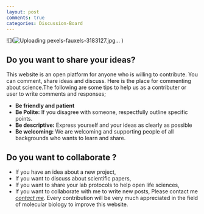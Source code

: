 ```yaml
---
layout: post
comments: true
categories: Discussion-Board
---
```

![](![Uploading pexels-fauxels-3183127.jpg…]()
)

## Do you want to share your ideas? 

This website is an open platform for anyone who is willing to contribute. You can comment, share ideas and discuss. Here is the place for commenting about science.The following are some tips to help us  as a contributer or user to write comments and responses;
- **Be friendly and patient**
- **Be Polite:** If you disagree with someone, respectfully outline specific points.
- **Be descriptive:** Express yourself and your ideas as clearly as possible
- **Be welcoming:** We are welcoming and supporting people of all backgrounds who wants to learn and share.

## Do you want to collaborate ?

- If you have an idea about a new project,
- If you want to discuss about scientific papers,
- If you want to share your lab protocols to help open life sciences,
- If you want to collaborate with me to write new posts,
Please contact me *[contact me](mailto:mbiobiology@gmail.com)*. Every contribution will be very much appreciated in the field of molecular biology to improve this website.






